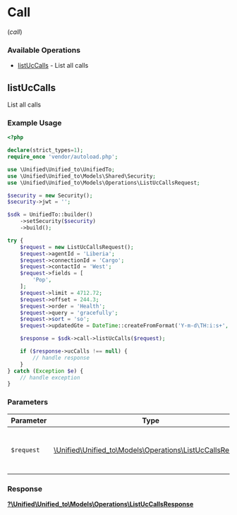 # Call
(*call*)

### Available Operations

* [listUcCalls](#listuccalls) - List all calls

## listUcCalls

List all calls

### Example Usage

```php
<?php

declare(strict_types=1);
require_once 'vendor/autoload.php';

use \Unified\Unified_to\UnifiedTo;
use \Unified\Unified_to\Models\Shared\Security;
use \Unified\Unified_to\Models\Operations\ListUcCallsRequest;

$security = new Security();
$security->jwt = '';

$sdk = UnifiedTo::builder()
    ->setSecurity($security)
    ->build();

try {
    $request = new ListUcCallsRequest();
    $request->agentId = 'Liberia';
    $request->connectionId = 'Cargo';
    $request->contactId = 'West';
    $request->fields = [
        'Pop',
    ];
    $request->limit = 4712.72;
    $request->offset = 244.3;
    $request->order = 'Health';
    $request->query = 'gracefully';
    $request->sort = 'so';
    $request->updatedGte = DateTime::createFromFormat('Y-m-d\TH:i:s+', '2022-11-15T15:11:51.943Z');

    $response = $sdk->call->listUcCalls($request);

    if ($response->ucCalls !== null) {
        // handle response
    }
} catch (Exception $e) {
    // handle exception
}
```

### Parameters

| Parameter                                                                                                 | Type                                                                                                      | Required                                                                                                  | Description                                                                                               |
| --------------------------------------------------------------------------------------------------------- | --------------------------------------------------------------------------------------------------------- | --------------------------------------------------------------------------------------------------------- | --------------------------------------------------------------------------------------------------------- |
| `$request`                                                                                                | [\Unified\Unified_to\Models\Operations\ListUcCallsRequest](../../models/operations/ListUcCallsRequest.md) | :heavy_check_mark:                                                                                        | The request object to use for the request.                                                                |


### Response

**[?\Unified\Unified_to\Models\Operations\ListUcCallsResponse](../../models/operations/ListUcCallsResponse.md)**

